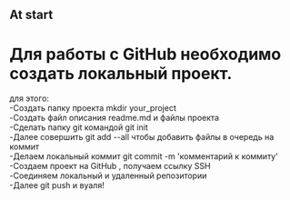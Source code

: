 **At start**
---
# Для работы с GitHub необходимо создать локальный проект.
для этого:<br>
-Создать папку проекта mkdir your_project<br>
-Создать файл описания readme.md и файлы проекта<br>
-Сделать папку git командой git init<br>
-Далее совершить git add --all чтобы добавить файлы в очередь на коммит<br>
-Делаем локальный коммит git commit -m 'комментарий к коммиту'<br>
-Создаем проект на GitHub , получаем ссылку SSH<br>
-Соединяем локальный и удаленный репозитории<br>
-Далее git push и вуаля!